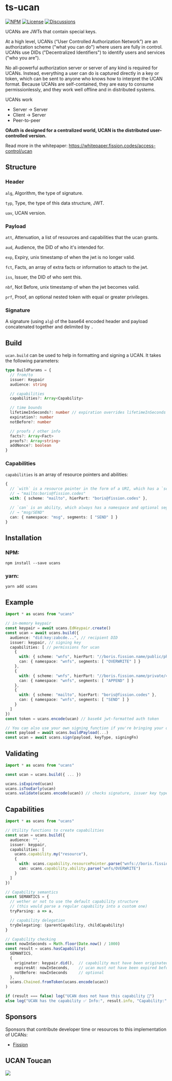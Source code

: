 # ts-ucan
[![NPM](https://img.shields.io/npm/v/ucans)](https://www.npmjs.com/package/ucans)
[![License](https://img.shields.io/badge/License-Apache%202.0-blue.svg)](https://github.com/fission-suite/blob/master/LICENSE)
[![Discussions](https://img.shields.io/github/discussions/ucan-wg/ts-ucan)](https://github.com/ucan-wg/ts-ucan/discussions)

UCANs are JWTs that contain special keys.

At a high level, UCANs (“User Controlled Authorization Network”) are an authorization scheme ("what you can do") where users are fully in control. UCANs use DIDs ("Decentralized Identifiers") to identify users and services ("who you are").

No all-powerful authorization server or server of any kind is required for UCANs. Instead, everything a user can do is captured directly in a key or token, which can be sent to anyone who knows how to interpret the UCAN format. Because UCANs are self-contained, they are easy to consume permissionlessly, and they work well offline and in distributed systems.

UCANs work
- Server → Server
- Client → Server
- Peer-to-peer

**OAuth is designed for a centralized world, UCAN is the distributed user-controlled version.**

Read more in the whitepaper: https://whitepaper.fission.codes/access-control/ucan



## Structure

### Header

 `alg`, Algorithm, the type of signature.

 `typ`, Type, the type of this data structure, JWT.

 `uav`, UCAN version.

### Payload

 `att`, Attenuation, a list of resources and capabilities that the ucan grants.

 `aud`, Audience, the DID of who it's intended for.

 `exp`, Expiry, unix timestamp of when the jwt is no longer valid.

 `fct`, Facts, an array of extra facts or information to attach to the jwt.

 `iss`, Issuer, the DID of who sent this.

 `nbf`, Not Before, unix timestamp of when the jwt becomes valid.

 `prf`, Proof, an optional nested token with equal or greater privileges.

 ### Signature

 A signature (using `alg`) of the base64 encoded header and payload concatenated together and delimited by `.`



## Build

`ucan.build` can be used to help in formatting and signing a UCAN. It takes the following parameters:
```ts
type BuildParams = {
  // from/to
  issuer: Keypair
  audience: string

  // capabilities
  capabilities?: Array<Capability>

  // time bounds
  lifetimeInSeconds?: number // expiration overrides lifetimeInSeconds
  expiration?: number
  notBefore?: number

  // proofs / other info
  facts?: Array<Fact>
  proofs?: Array<string>
  addNonce?: boolean
}
```

### Capabilities

`capabilities` is an array of resource pointers and abilities:
```ts
{
  // `with` is a resource pointer in the form of a URI, which has a `scheme` and `hierPart`.
  // → "mailto:boris@fission.codes"
  with: { scheme: "mailto", hierPart: "boris@fission.codes" },

  // `can` is an ability, which always has a namespace and optional segments.
  // → "msg/SEND"
  can: { namespace: "msg", segments: [ "SEND" ] }
}
```



## Installation

### NPM:

```
npm install --save ucans
```

### yarn:

```
yarn add ucans
```

## Example
```ts
import * as ucans from "ucans"

// in-memory keypair
const keypair = await ucans.EdKeypair.create()
const ucan = await ucans.build({
  audience: "did:key:zabcde...", // recipient DID
  issuer: keypair, // signing key
  capabilities: [ // permissions for ucan
    {
      with: { scheme: "wnfs", hierPart: "//boris.fission.name/public/photos/" },
      can: { namespace: "wnfs", segments: [ "OVERWRITE" ] }
    },
    {
      with: { scheme: "wnfs", hierPart: "//boris.fission.name/private/4tZA6S61BSXygmJGGW885odfQwpnR2UgmCaS5CfCuWtEKQdtkRnvKVdZ4q6wBXYTjhewomJWPL2ui3hJqaSodFnKyWiPZWLwzp1h7wLtaVBQqSW4ZFgyYaJScVkBs32BThn6BZBJTmayeoA9hm8XrhTX4CGX5CVCwqvEUvHTSzAwdaR" },
      can: { namespace: "wnfs", segments: [ "APPEND" ] }
    },
    {
      with: { scheme: "mailto", hierPart: "boris@fission.codes" },
      can: { namespace: "wnfs", segments: [ "SEND" ] }
    }
  ]
})
const token = ucans.encode(ucan) // base64 jwt-formatted auth token

// You can also use your own signing function if you're bringing your own key management solution
const payload = await ucans.buildPayload(...)
const ucan = await ucans.sign(payload, keyType, signingFn)
```



## Validating

```ts
import * as ucans from "ucans"

const ucan = ucans.build({ ... })

ucans.isExpired(ucan)
ucans.isTooEarly(ucan)
ucans.validate(ucans.encode(ucan)) // checks signature, issuer key type, and the above.
```


## Capabilities

```ts
import * as ucans from "ucans"

// Utility functions to create capabilities
const ucan = ucans.build({
  audience: "",
  issuer: keypair,
  capabilities: [
    ucans.capability.my("resource"),
    {
      with: ucans.capability.resourcePointer.parse("wnfs://boris.fission.name/public/photos/"),
      can: ucans.capability.ability.parse("wnfs/OVERWRITE")
    }
  ]
})

// Capability semantics
const SEMANTICS = {
  // wether or not to use the default capability structure
  // (this would parse a regular capability into a custom one)
  tryParsing: a => a,

  // capability delegation
  tryDelegating: (parentCapability, childCapability)
}

// Capability checking
const nowInSeconds = Math.floor(Date.now() / 1000)
const result = ucans.hasCapability(
  SEMANTICS,
  {
    originator: keypair.did(),  // capability must have been originated from this issuer
    expiresAt: nowInSeconds,    // ucan must not have been expired before this timestamp
    notBefore: nowInSeconds     // optional
  },
  ucans.Chained.fromToken(ucans.encode(ucan))
)

if (result === false) log("UCAN does not have this capability 🚨")
else log("UCAN has the capability ✅ Info:", result.info, "Capability:", result.capability)
```



## Sponsors

Sponsors that contribute developer time or resources to this implementation of UCANs:

- [Fission](https://fission.codes/)



## UCAN Toucan

![](https://ipfs.runfission.com/ipfs/QmcyAwK7AjvLXbGuL4cqG5nufEKJquFmFGo2SDsaAe939Z)
